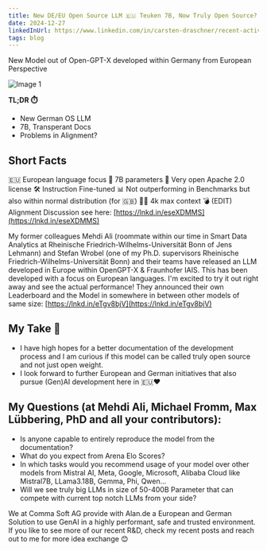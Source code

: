 ```yaml
---
title: New DE/EU Open Source LLM 🇪🇺 Teuken 7B, Now Truly Open Source?
date: 2024-12-27
linkedInUrl: https://www.linkedin.com/in/carsten-draschner/recent-activity/all/
tags: blog
---
```


New Model out of Open-GPT-X developed within Germany from European Perspective

![Image 1](/img/blog_images/1732616196378.jpeg)

**TL;DR ⏱️**
- New German OS LLM
- 7B, Transperant Docs
- Problems in Alignment?

<!-- excerpt -->

## Short Facts
🇪🇺 European language focus
🤖 7B parameters
🔗 Very open Apache 2.0 license
🛠️ Instruction Fine-tuned
📊 Not outperforming in Benchmarks but also within normal distribution (for 🇬🇧)
👶🏼 4k max context
💣 (EDIT) Alignment Discussion see here: [https://lnkd.in/eseXDMMS](https://lnkd.in/eseXDMMS)

My former colleagues Mehdi Ali (roommate within our time in Smart Data Analytics at Rheinische Friedrich-Wilhelms-Universität Bonn of Jens Lehmann) and Stefan Wrobel (one of my Ph.D. supervisors Rheinische Friedrich-Wilhelms-Universität Bonn) and their teams have released an LLM developed in Europe within OpenGPT-X & Fraunhofer IAIS. This has been developed with a focus on European languages. I'm excited to try it out right away and see the actual performance! They announced their own Leaderboard and the Model in somewhere in between other models of same size: [https://lnkd.in/eTgv8bjV](https://lnkd.in/eTgv8bjV)

## My Take 🤗

- I have high hopes for a better documentation of the development process and I am curious if this model can be called truly open source and not just open weight.
- I look forward to further European and German initiatives that also pursue (Gen)AI development here in 🇪🇺❤️

## My Questions (at Mehdi Ali, Michael Fromm, Max Lübbering, PhD and all your contributors):

- Is anyone capable to entirely reproduce the model from the documentation?
- What do you expect from Arena Elo Scores? 
- In which tasks would you recommend usage of your model over other models from Mistral AI, Meta, Google, Microsoft, Alibaba Cloud like Mistral7B, LLama3.18B, Gemma, Phi, Qwen...
- Will we see truly big LLMs in size of 50-400B Parameter that can compete with current top notch LLMs from your side?

We at Comma Soft AG provide with Alan.de a European and German Solution to use GenAI in a highly performant, safe and trusted environment. If you like to see more of our recent R&D, check my recent posts and reach out to me for more idea exchange 😊
